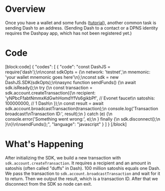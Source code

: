 # Overview

Once you have a wallet and some funds ([tutorial](tutorial-create-and-fund-a-wallet)), another common task is sending Dash to an address. (Sending Dash to a contact or a DPNS identity requires the Dashpay app, which has not been registered yet.)

# Code
[block:code]
{
  "codes": [
    {
      "code": "const DashJS = require('dash');\n\nconst sdkOpts = {\n  network: 'testnet',\n  mnemonic: 'your wallet mnemonic goes here'\n};\nconst sdk = new DashJS.SDK(sdkOpts);\n\nasync function sendFunds() {\n  await sdk.isReady();\n  try {\n    const transaction = sdk.account.createTransaction({\n      recipient: 'yNPbcFfabtNmmxKdGwhHomdYfVs6gikbPf', // Evonet faucet\n      satoshis: 100000000, // 1 Dash\n    });\n    const result = await sdk.account.broadcastTransaction(transaction);\n    console.log('Transaction broadcast!\\nTransaction ID:', result);\n  } catch (e) {\n    console.error('Something went wrong:', e);\n  } finally {\n    sdk.disconnect();\n  }\n}\n\nsendFunds();",
      "language": "javascript"
    }
  ]
}
[/block]
# What's Happening

After initializing the SDK, we build a new transaction with `sdk.account.createTransaction`. It requires a recipient and an amount in satoshis (often called "duffs" in Dash). 100 million satoshis equals one Dash. We pass the transaction to `sdk.account.broadcastTransaction` and wait for it to return. Then we output the result, which is a transaction ID. After that we disconnect from the SDK so node can exit.